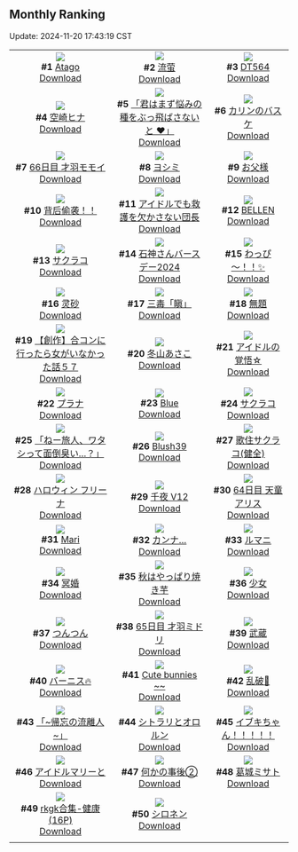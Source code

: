 ## Monthly Ranking
Update: 2024-11-20 17:43:19 CST

|      |      |      |
| :----: | :----: | :----: |
| ![](https://i.pixiv.re/c/240x480/img-master/img/2024/10/23/14/11/45/123598415_p0_master1200.jpg)<br>**#1** [Atago](https://www.pixiv.net/artworks/123598415)<br>[Download](https://i.pixiv.re/img-original/img/2024/10/23/14/11/45/123598415_p0.png) | ![](https://i.pixiv.re/c/240x480/img-master/img/2024/10/23/00/01/02/123585300_p0_master1200.jpg)<br>**#2** [流萤](https://www.pixiv.net/artworks/123585300)<br>[Download](https://i.pixiv.re/img-original/img/2024/10/23/00/01/02/123585300_p0.jpg) | ![](https://i.pixiv.re/c/240x480/img-master/img/2024/10/22/00/00/45/123556665_p0_master1200.jpg)<br>**#3** [DT564](https://www.pixiv.net/artworks/123556665)<br>[Download](https://i.pixiv.re/img-original/img/2024/10/22/00/00/45/123556665_p0.jpg) |
| ![](https://i.pixiv.re/c/240x480/img-master/img/2024/10/23/00/03/17/123585496_p0_master1200.jpg)<br>**#4** [空崎ヒナ](https://www.pixiv.net/artworks/123585496)<br>[Download](https://i.pixiv.re/img-original/img/2024/10/23/00/03/17/123585496_p0.jpg) | ![](https://i.pixiv.re/c/240x480/img-master/img/2024/10/23/00/00/45/123585245_p0_master1200.jpg)<br>**#5** [「君はまず悩みの種をぶっ飛ばさないと ♥」](https://www.pixiv.net/artworks/123585245)<br>[Download](https://i.pixiv.re/img-original/img/2024/10/23/00/00/45/123585245_p0.png) | ![](https://i.pixiv.re/c/240x480/img-master/img/2024/10/23/19/51/19/123605482_p0_master1200.jpg)<br>**#6** [カリンのバスケ](https://www.pixiv.net/artworks/123605482)<br>[Download](https://i.pixiv.re/img-original/img/2024/10/23/19/51/19/123605482_p0.jpg) |
| ![](https://i.pixiv.re/c/240x480/img-master/img/2024/10/23/22/54/07/123611755_p0_master1200.jpg)<br>**#7** [66日目 才羽モモイ](https://www.pixiv.net/artworks/123611755)<br>[Download](https://i.pixiv.re/img-original/img/2024/10/23/22/54/07/123611755_p0.png) | ![](https://i.pixiv.re/c/240x480/img-master/img/2024/10/23/23/11/48/123612425_p0_master1200.jpg)<br>**#8** [ヨシミ](https://www.pixiv.net/artworks/123612425)<br>[Download](https://i.pixiv.re/img-original/img/2024/10/23/23/11/48/123612425_p0.png) | ![](https://i.pixiv.re/c/240x480/img-master/img/2024/10/24/00/00/33/123614289_p0_master1200.jpg)<br>**#9** [お父様](https://www.pixiv.net/artworks/123614289)<br>[Download](https://i.pixiv.re/img-original/img/2024/10/24/00/00/33/123614289_p0.jpg) |
| ![](https://i.pixiv.re/c/240x480/img-master/img/2024/10/23/17/30/35/123601849_p0_master1200.jpg)<br>**#10** [背后偷袭！！](https://www.pixiv.net/artworks/123601849)<br>[Download](https://i.pixiv.re/img-original/img/2024/10/23/17/30/35/123601849_p0.jpg) | ![](https://i.pixiv.re/c/240x480/img-master/img/2024/10/22/21/00/12/123578846_p0_master1200.jpg)<br>**#11** [アイドルでも救護を欠かさない団長](https://www.pixiv.net/artworks/123578846)<br>[Download](https://i.pixiv.re/img-original/img/2024/10/22/21/00/12/123578846_p0.jpg) | ![](https://i.pixiv.re/c/240x480/img-master/img/2024/10/23/17/13/50/123601490_p0_master1200.jpg)<br>**#12** [BELLEN](https://www.pixiv.net/artworks/123601490)<br>[Download](https://i.pixiv.re/img-original/img/2024/10/23/17/13/50/123601490_p0.jpg) |
| ![](https://i.pixiv.re/c/240x480/img-master/img/2024/10/23/09/13/16/123594078_p0_master1200.jpg)<br>**#13** [サクラコ](https://www.pixiv.net/artworks/123594078)<br>[Download](https://i.pixiv.re/img-original/img/2024/10/23/09/13/16/123594078_p0.jpg) | ![](https://i.pixiv.re/c/240x480/img-master/img/2024/10/24/00/00/42/123614325_p0_master1200.jpg)<br>**#14** [石神さんバースデー2024](https://www.pixiv.net/artworks/123614325)<br>[Download](https://i.pixiv.re/img-original/img/2024/10/24/00/00/42/123614325_p0.png) | ![](https://i.pixiv.re/c/240x480/img-master/img/2024/10/25/20/14/37/123664223_p0_master1200.jpg)<br>**#15** [わっぴ～！！✨](https://www.pixiv.net/artworks/123664223)<br>[Download](https://i.pixiv.re/img-original/img/2024/10/25/20/14/37/123664223_p0.png) |
| ![](https://i.pixiv.re/c/240x480/img-master/img/2024/10/23/12/00/27/123596443_p0_master1200.jpg)<br>**#16** [灵砂](https://www.pixiv.net/artworks/123596443)<br>[Download](https://i.pixiv.re/img-original/img/2024/10/23/12/00/27/123596443_p0.jpg) | ![](https://i.pixiv.re/c/240x480/img-master/img/2024/10/22/00/00/11/123556537_p0_master1200.jpg)<br>**#17** [三毒「瞋」](https://www.pixiv.net/artworks/123556537)<br>[Download](https://i.pixiv.re/img-original/img/2024/10/22/00/00/11/123556537_p0.png) | ![](https://i.pixiv.re/c/240x480/img-master/img/2024/10/30/22/22/45/123602724_p0_master1200.jpg)<br>**#18** [無題](https://www.pixiv.net/artworks/123602724)<br>[Download](https://i.pixiv.re/img-original/img/2024/10/30/22/22/45/123602724_p0.jpg) |
| ![](https://i.pixiv.re/c/240x480/img-master/img/2024/10/25/00/00/22/123642838_p0_master1200.jpg)<br>**#19** [【創作】合コンに行ったら女がいなかった話５７](https://www.pixiv.net/artworks/123642838)<br>[Download](https://i.pixiv.re/img-original/img/2024/10/25/00/00/22/123642838_p0.png) | ![](https://i.pixiv.re/c/240x480/img-master/img/2024/10/22/17/00/05/123572406_p0_master1200.jpg)<br>**#20** [冬山あさこ](https://www.pixiv.net/artworks/123572406)<br>[Download](https://i.pixiv.re/img-original/img/2024/10/22/17/00/05/123572406_p0.png) | ![](https://i.pixiv.re/c/240x480/img-master/img/2024/10/23/18/19/19/123603133_p0_master1200.jpg)<br>**#21** [アイドルの覚悟☆](https://www.pixiv.net/artworks/123603133)<br>[Download](https://i.pixiv.re/img-original/img/2024/10/23/18/19/19/123603133_p0.jpg) |
| ![](https://i.pixiv.re/c/240x480/img-master/img/2024/10/24/00/17/52/123615198_p0_master1200.jpg)<br>**#22** [プラナ](https://www.pixiv.net/artworks/123615198)<br>[Download](https://i.pixiv.re/img-original/img/2024/10/24/00/17/52/123615198_p0.jpg) | ![](https://i.pixiv.re/c/240x480/img-master/img/2024/10/21/00/01/17/123527833_p0_master1200.jpg)<br>**#23** [Blue](https://www.pixiv.net/artworks/123527833)<br>[Download](https://i.pixiv.re/img-original/img/2024/10/21/00/01/17/123527833_p0.jpg) | ![](https://i.pixiv.re/c/240x480/img-master/img/2024/10/22/21/53/27/123579290_p0_master1200.jpg)<br>**#24** [サクラコ](https://www.pixiv.net/artworks/123579290)<br>[Download](https://i.pixiv.re/img-original/img/2024/10/22/21/53/27/123579290_p0.png) |
| ![](https://i.pixiv.re/c/240x480/img-master/img/2024/10/21/00/13/22/123528579_p0_master1200.jpg)<br>**#25** [「ねー旅人、ワタシって面倒臭い…？」](https://www.pixiv.net/artworks/123528579)<br>[Download](https://i.pixiv.re/img-original/img/2024/10/21/00/13/22/123528579_p0.png) | ![](https://i.pixiv.re/c/240x480/img-master/img/2024/10/23/00/00/48/123585264_p0_master1200.jpg)<br>**#26** [Blush39](https://www.pixiv.net/artworks/123585264)<br>[Download](https://i.pixiv.re/img-original/img/2024/10/23/00/00/48/123585264_p0.jpg) | ![](https://i.pixiv.re/c/240x480/img-master/img/2024/10/21/19/08/59/123547095_p0_master1200.jpg)<br>**#27** [歌住サクラコ(健全)](https://www.pixiv.net/artworks/123547095)<br>[Download](https://i.pixiv.re/img-original/img/2024/10/21/19/08/59/123547095_p0.jpg) |
| ![](https://i.pixiv.re/c/240x480/img-master/img/2024/10/24/00/00/22/123614256_p0_master1200.jpg)<br>**#28** [ハロウィン フリーナ](https://www.pixiv.net/artworks/123614256)<br>[Download](https://i.pixiv.re/img-original/img/2024/10/24/00/00/22/123614256_p0.jpg) | ![](https://i.pixiv.re/c/240x480/img-master/img/2024/10/22/00/11/19/123557276_p0_master1200.jpg)<br>**#29** [千夜 V12](https://www.pixiv.net/artworks/123557276)<br>[Download](https://i.pixiv.re/img-original/img/2024/10/22/00/11/19/123557276_p0.jpg) | ![](https://i.pixiv.re/c/240x480/img-master/img/2024/10/22/00/26/27/123556518_p0_master1200.jpg)<br>**#30** [64日目 天童アリス](https://www.pixiv.net/artworks/123556518)<br>[Download](https://i.pixiv.re/img-original/img/2024/10/22/00/26/27/123556518_p0.png) |
| ![](https://i.pixiv.re/c/240x480/img-master/img/2024/10/22/19/00/02/123575344_p0_master1200.jpg)<br>**#31** [Mari](https://www.pixiv.net/artworks/123575344)<br>[Download](https://i.pixiv.re/img-original/img/2024/10/22/19/00/02/123575344_p0.jpg) | ![](https://i.pixiv.re/c/240x480/img-master/img/2024/11/10/20/06/57/123576898_p0_master1200.jpg)<br>**#32** [カンナ…](https://www.pixiv.net/artworks/123576898)<br>[Download](https://i.pixiv.re/img-original/img/2024/11/10/20/06/57/123576898_p0.png) | ![](https://i.pixiv.re/c/240x480/img-master/img/2024/10/24/19/58/26/123634547_p0_master1200.jpg)<br>**#33** [ルマニ](https://www.pixiv.net/artworks/123634547)<br>[Download](https://i.pixiv.re/img-original/img/2024/10/24/19/58/26/123634547_p0.jpg) |
| ![](https://i.pixiv.re/c/240x480/img-master/img/2024/10/23/21/01/50/123607761_p0_master1200.jpg)<br>**#34** [冥婚](https://www.pixiv.net/artworks/123607761)<br>[Download](https://i.pixiv.re/img-original/img/2024/10/23/21/01/50/123607761_p0.jpg) | ![](https://i.pixiv.re/c/240x480/img-master/img/2024/10/22/20/05/02/123577236_p0_master1200.jpg)<br>**#35** [秋はやっぱり焼き芋](https://www.pixiv.net/artworks/123577236)<br>[Download](https://i.pixiv.re/img-original/img/2024/10/22/20/05/02/123577236_p0.jpg) | ![](https://i.pixiv.re/c/240x480/img-master/img/2024/10/22/20/33/47/123573727_p0_master1200.jpg)<br>**#36** [少女](https://www.pixiv.net/artworks/123573727)<br>[Download](https://i.pixiv.re/img-original/img/2024/10/22/20/33/47/123573727_p0.jpg) |
| ![](https://i.pixiv.re/c/240x480/img-master/img/2024/10/23/19/13/53/123604510_p0_master1200.jpg)<br>**#37** [つんつん](https://www.pixiv.net/artworks/123604510)<br>[Download](https://i.pixiv.re/img-original/img/2024/10/23/19/13/53/123604510_p0.png) | ![](https://i.pixiv.re/c/240x480/img-master/img/2024/10/22/23/49/28/123584705_p0_master1200.jpg)<br>**#38** [65日目 才羽ミドリ](https://www.pixiv.net/artworks/123584705)<br>[Download](https://i.pixiv.re/img-original/img/2024/10/22/23/49/28/123584705_p0.png) | ![](https://i.pixiv.re/c/240x480/img-master/img/2024/10/22/20/05/51/123577263_p0_master1200.jpg)<br>**#39** [武蔵](https://www.pixiv.net/artworks/123577263)<br>[Download](https://i.pixiv.re/img-original/img/2024/10/22/20/05/51/123577263_p0.png) |
| ![](https://i.pixiv.re/c/240x480/img-master/img/2024/10/22/00/00/52/123556688_p0_master1200.jpg)<br>**#40** [バーニス🔥](https://www.pixiv.net/artworks/123556688)<br>[Download](https://i.pixiv.re/img-original/img/2024/10/22/00/00/52/123556688_p0.png) | ![](https://i.pixiv.re/c/240x480/img-master/img/2024/10/24/20/01/27/123634737_p0_master1200.jpg)<br>**#41** [Cute bunnies ~~](https://www.pixiv.net/artworks/123634737)<br>[Download](https://i.pixiv.re/img-original/img/2024/10/24/20/01/27/123634737_p0.jpg) | ![](https://i.pixiv.re/c/240x480/img-master/img/2024/10/24/01/44/13/123617528_p0_master1200.jpg)<br>**#42** [乱破🎨](https://www.pixiv.net/artworks/123617528)<br>[Download](https://i.pixiv.re/img-original/img/2024/10/24/01/44/13/123617528_p0.jpg) |
| ![](https://i.pixiv.re/c/240x480/img-master/img/2024/10/22/11/59/51/123567519_p0_master1200.jpg)<br>**#43** [「~帰忘の流離人~」](https://www.pixiv.net/artworks/123567519)<br>[Download](https://i.pixiv.re/img-original/img/2024/10/22/11/59/51/123567519_p0.jpg) | ![](https://i.pixiv.re/c/240x480/img-master/img/2024/10/23/00/46/40/123586988_p0_master1200.jpg)<br>**#44** [シトラリとオロルン](https://www.pixiv.net/artworks/123586988)<br>[Download](https://i.pixiv.re/img-original/img/2024/10/23/00/46/40/123586988_p0.jpg) | ![](https://i.pixiv.re/c/240x480/img-master/img/2024/10/22/17/44/27/123573362_p0_master1200.jpg)<br>**#45** [イブキちゃん！！！！！](https://www.pixiv.net/artworks/123573362)<br>[Download](https://i.pixiv.re/img-original/img/2024/10/22/17/44/27/123573362_p0.png) |
| ![](https://i.pixiv.re/c/240x480/img-master/img/2024/10/23/07/12/19/123592459_p0_master1200.jpg)<br>**#46** [アイドルマリーと](https://www.pixiv.net/artworks/123592459)<br>[Download](https://i.pixiv.re/img-original/img/2024/10/23/07/12/19/123592459_p0.jpg) | ![](https://i.pixiv.re/c/240x480/img-master/img/2024/10/21/17/09/22/123544178_p0_master1200.jpg)<br>**#47** [何かの事後②](https://www.pixiv.net/artworks/123544178)<br>[Download](https://i.pixiv.re/img-original/img/2024/10/21/17/09/22/123544178_p0.jpg) | ![](https://i.pixiv.re/c/240x480/img-master/img/2024/10/24/00/01/06/123614393_p0_master1200.jpg)<br>**#48** [葛城ミサト](https://www.pixiv.net/artworks/123614393)<br>[Download](https://i.pixiv.re/img-original/img/2024/10/24/00/01/06/123614393_p0.png) |
| ![](https://i.pixiv.re/c/240x480/img-master/img/2024/10/22/23/45/32/123584591_p0_master1200.jpg)<br>**#49** [rkgk合集-健康(16P)](https://www.pixiv.net/artworks/123584591)<br>[Download](https://i.pixiv.re/img-original/img/2024/10/22/23/45/32/123584591_p0.jpg) | ![](https://i.pixiv.re/c/240x480/img-master/img/2024/10/21/19/30/04/123547614_p0_master1200.jpg)<br>**#50** [シロネン](https://www.pixiv.net/artworks/123547614)<br>[Download](https://i.pixiv.re/img-original/img/2024/10/21/19/30/04/123547614_p0.jpg) |
|      |
